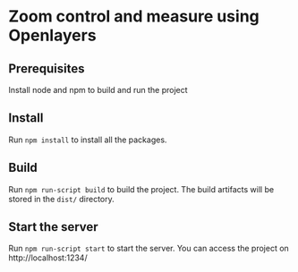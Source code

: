 # Zoom control and measure using Openlayers

## Prerequisites

Install node and npm to build and run the project

## Install

Run `npm install` to install all the packages.

## Build

Run `npm run-script build` to build the project. The build artifacts will be stored in the `dist/` directory.

## Start the server

Run `npm run-script start` to start the server. You can access the project on http://localhost:1234/







